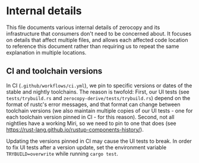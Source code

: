 # Internal details

This file documents various internal details of zerocopy and its infrastructure
that consumers don't need to be concerned about. It focuses on details that
affect multiple files, and allows each affected code location to reference this
document rather than requiring us to repeat the same explanation in multiple
locations.

## CI and toolchain versions

In CI (`.github/workflows/ci.yml`), we pin to specific versions or dates of the
stable and nightly toolchains. The reason is twofold: First, our UI tests (see
`tests/trybuild.rs` and `zerocopy-derive/tests/trybuild.rs`) depend on the
format of rustc's error messages, and that format can change between toolchain
versions (we also maintain multiple copies of our UI tests - one for each
toolchain version pinned in CI - for this reason). Second, not all nightlies
have a working Miri, so we need to pin to one that does (see
https://rust-lang.github.io/rustup-components-history/).

Updating the versions pinned in CI may cause the UI tests to break. In order to
fix UI tests after a version update, set the environment variable
`TRYBUILD=overwrite` while running `cargo test`.
